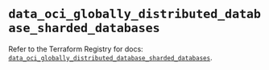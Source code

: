 # `data_oci_globally_distributed_database_sharded_databases`

Refer to the Terraform Registry for docs: [`data_oci_globally_distributed_database_sharded_databases`](https://registry.terraform.io/providers/hashicorp/oci/7.19.0/docs/data-sources/globally_distributed_database_sharded_databases).
